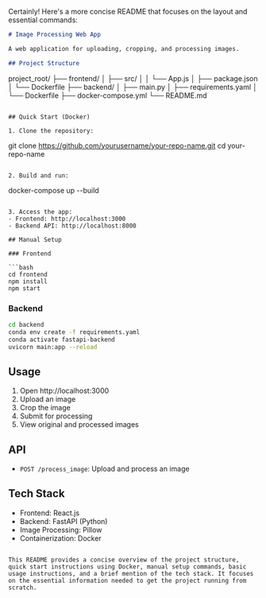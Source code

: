 Certainly! Here's a more concise README that focuses on the layout and essential commands:

```markdown
# Image Processing Web App

A web application for uploading, cropping, and processing images.

## Project Structure

```
project_root/
├── frontend/
│   ├── src/
│   │   └── App.js
│   ├── package.json
│   └── Dockerfile
├── backend/
│   ├── main.py
│   ├── requirements.yaml
│   └── Dockerfile
├── docker-compose.yml
└── README.md
```

## Quick Start (Docker)

1. Clone the repository:
   ```
   git clone https://github.com/yourusername/your-repo-name.git
   cd your-repo-name
   ```

2. Build and run:
   ```
   docker-compose up --build
   ```

3. Access the app:
   - Frontend: http://localhost:3000
   - Backend API: http://localhost:8000

## Manual Setup

### Frontend

```bash
cd frontend
npm install
npm start
```

### Backend

```bash
cd backend
conda env create -f requirements.yaml
conda activate fastapi-backend
uvicorn main:app --reload
```

## Usage

1. Open http://localhost:3000
2. Upload an image
3. Crop the image
4. Submit for processing
5. View original and processed images

## API

- `POST /process_image`: Upload and process an image

## Tech Stack

- Frontend: React.js
- Backend: FastAPI (Python)
- Image Processing: Pillow
- Containerization: Docker
```

This README provides a concise overview of the project structure, quick start instructions using Docker, manual setup commands, basic usage instructions, and a brief mention of the tech stack. It focuses on the essential information needed to get the project running from scratch.